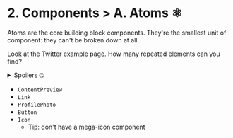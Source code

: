 # 2. Components > A. Atoms ⚛️

Atoms are the core building block components.
They're the smallest unit of component: they can't be broken down at all.

Look at the Twitter example page.
How many repeated elements can you find?

<details>
<summary>Spoilers 🤐</summary>

- Content preview
- Link (anchor)
- Profile photo
  - Bordered: false, true
  - Size: Tiny, small, medium, large
- Button
  - Background: Black, blue
  - Size: Medium, large
- Icon
  - Size: Tiny, small, medium

</details>

- `ContentPreview`
- `Link`
- `ProfilePhoto`
- `Button`
- `Icon`
  - Tip: don't have a mega-icon component
